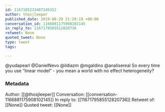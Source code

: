 ```yaml
---
id: 1167185233487245312
author: thosjleeper
published_date: 2019-08-29 21:20:19 +00:00
conversation_id: 1166881175908102145
in_reply_to: 1167179585512820736
retweet: None
quoted_tweet: None
type: tweet
tags:

---
```


@yudapearl @DanielNevo @ildiazm @mgaldino @analisereal So every time you use “linear model” - you mean a world with no effect heterogeneity?

### Metadata

Author: [[@thosjleeper]]
Conversation: [[conversation-1166881175908102145]]
In reply to: [[1167179585512820736]]
Retweet of: [[None]]
Quoted tweet: [[None]]

